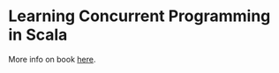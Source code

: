 # Learning Concurrent Programming in Scala

More info on book [here](https://www.amazon.com/Learning-Concurrent-Programming-Scala-Second-ebook/dp/B01LYF9HSJ).